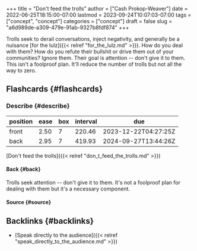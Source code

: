 +++
title = "Don't feed the trolls"
author = ["Cash Prokop-Weaver"]
date = 2022-06-25T18:15:00-07:00
lastmod = 2023-09-24T10:07:03-07:00
tags = ["concept", "concept"]
categories = ["concept"]
draft = false
slug = "a6d989de-a309-479e-91ab-9327b8fdf874"
+++

Trolls seek to derail conversations, inject negativity, and generally be a nuisance [for the lulz]({{< relref "for_the_lulz.md" >}}). How do you deal with them? How do you refute their bullshit or drive them out of your communities? Ignore them. Their goal is attention -- don't give it to them. This isn't a foolproof plan. It'll reduce the number of trolls but not all the way to zero.


## Flashcards {#flashcards}


### Describe {#describe}

| position | ease | box | interval | due                  |
|----------|------|-----|----------|----------------------|
| front    | 2.50 | 7   | 220.46   | 2023-12-22T04:27:25Z |
| back     | 2.95 | 7   | 419.93   | 2024-09-27T13:44:26Z |

[Don't feed the trolls]({{< relref "don_t_feed_the_trolls.md" >}})


#### Back {#back}

Trolls seek attention -- don't give it to them. It's not a foolproof plan for dealing with them but it's a necessary component.


#### Source {#source}


## Backlinks {#backlinks}

-   [Speak directly to the audience]({{< relref "speak_directly_to_the_audience.md" >}})
